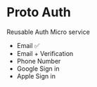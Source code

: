 # Proto Auth 
Reusable Auth Micro service 
- Email ✅ 
- Email + Verification 
- Phone Number 
- Google Sign in 
- Apple Sign in
